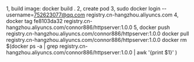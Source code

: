 1, build image: docker build .
2, create pod
3, sudo docker login --username=752623077@qq.com registry.cn-hangzhou.aliyuncs.com
4, docker tag fe8103da32 registry.cn-hangzhou.aliyuncs.com/connor886/httpserver:1.0.0
5, docker push registry.cn-hangzhou.aliyuncs.com/connor886/httpserver:1.0.0
docker pull  registry.cn-hangzhou.aliyuncs.com/connor886/httpserver:1.0.0
docker rm $(docker ps -a | grep registry.cn-hangzhou.aliyuncs.com/connor886/httpserver:1.0.0 | awk '{print $1}' )